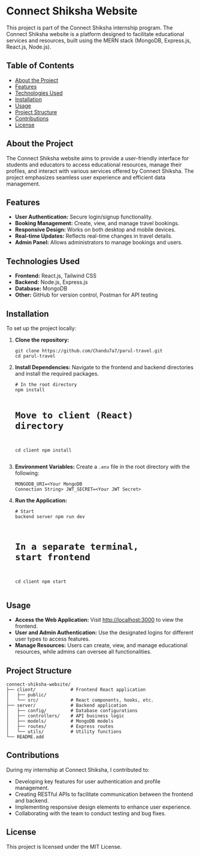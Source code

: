 <!DOCTYPE html>
<html lang="en">
<head>
  <meta charset="UTF-8">
  <meta name="viewport" content="width=device-width, initial-scale=1.0">
</head>
<body>

  <h1>Connect Shiksha Website</h1>
  <p>This project is part of the Connect Shiksha internship program. The Connect Shiksha website is a platform designed to facilitate educational services and resources, built using the MERN stack (MongoDB, Express.js, React.js, Node.js).</p>

  <h2>Table of Contents</h2>
  <ul>
    <li><a href="#about-the-project">About the Project</a></li>
    <li><a href="#features">Features</a></li>
    <li><a href="#technologies-used">Technologies Used</a></li>
    <li><a href="#installation">Installation</a></li>
    <li><a href="#usage">Usage</a></li>
    <li><a href="#project-structure">Project Structure</a></li>
    <li><a href="#contributions">Contributions</a></li>
    <li><a href="#license">License</a></li>
  </ul>

  <h2 id="about-the-project">About the Project</h2>
  <p>The Connect Shiksha website aims to provide a user-friendly interface for students and educators to access educational resources, manage their profiles, and interact with various services offered by Connect Shiksha. The project emphasizes seamless user experience and efficient data management.</p>

  <h2 id="features">Features</h2>
  <ul>
    <li><strong>User Authentication:</strong> Secure login/signup functionality.</li>
    <li><strong>Booking Management:</strong> Create, view, and manage travel bookings.</li>
    <li><strong>Responsive Design:</strong> Works on both desktop and mobile devices.</li>
    <li><strong>Real-time Updates:</strong> Reflects real-time changes in travel details.</li>
    <li><strong>Admin Panel:</strong> Allows administrators to manage bookings and users.</li>
  </ul>

  <h2 id="technologies-used">Technologies Used</h2>
  <ul>
    <li><strong>Frontend:</strong> React.js, Tailwind CSS</li>
    <li><strong>Backend:</strong> Node.js, Express.js</li>
    <li><strong>Database:</strong> MongoDB</li>
    <li><strong>Other:</strong> GitHub for version control, Postman for API testing</li>
  </ul>

  <h2 id="installation">Installation</h2>
  <p>To set up the project locally:</p>
  <ol>
    <li><strong>Clone the repository:</strong>
      <pre><code>git clone https://github.com/Chandu7a7/parul-travel.git
cd parul-travel</code></pre>
    </li>
    <li><strong>Install Dependencies:</strong> Navigate to the frontend and backend directories and install the required packages.
      <pre><code># In the root directory
npm install

# Move to client (React) directory
cd client
npm install</code></pre>
    </li>
    <li><strong>Environment Variables:</strong> Create a <code>.env</code> file in the root directory with the following:
      <pre><code>MONGODB_URI=&lt;Your MongoDB Connection String&gt;
JWT_SECRET=&lt;Your JWT Secret&gt;</code></pre>
    </li>
    <li><strong>Run the Application:</strong>
      <pre><code># Start backend server
npm run dev

# In a separate terminal, start frontend
cd client
npm start</code></pre>
    </li>
  </ol>

  <h2 id="usage">Usage</h2>
  <ul>
    <li><strong>Access the Web Application:</strong> Visit <a href="http://localhost:3000">http://localhost:3000</a> to view the frontend.</li>
    <li><strong>User and Admin Authentication:</strong> Use the designated logins for different user types to access features.</li>
    <li><strong>Manage Resources:</strong> Users can create, view, and manage educational resources, while admins can oversee all functionalities.</li>
  </ul>

  <h2 id="project-structure">Project Structure</h2>
  <pre><code>connect-shiksha-website/
├── client/             # Frontend React application
│   ├── public/         
│   └── src/            # React components, hooks, etc.
├── server/             # Backend application
│   ├── config/         # Database configurations
│   ├── controllers/    # API business logic
│   ├── models/         # MongoDB models
│   ├── routes/         # Express routes
│   └── utils/          # Utility functions
└── README.add</code></pre>

  <h2 id="contributions">Contributions</h2>
  <p>During my internship at Connect Shiksha, I contributed to:</p>
  <ul>
    <li>Developing key features for user authentication and profile management.</li>
    <li>Creating RESTful APIs to facilitate communication between the frontend and backend.</li>
    <li>Implementing responsive design elements to enhance user experience.</li>
    <li>Collaborating with the team to conduct testing and bug fixes.</li>
  </ul>

  <h2 id="license">License</h2>
  <p>This project is licensed under the MIT License.</p>

</body>
</html>

